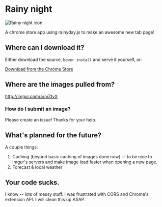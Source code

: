 # Rainy night
![Rainy night icon](https://raw.githubusercontent.com/aeharding/rainynight/master/icon128.png)

A chrome store app using rainyday.js to make an awesome new tab page!

## Where can I download it?
Either download the source, `bower install` and serve it yourself, or:

[Download from the Chrome Store](https://chrome.google.com/webstore/detail/rainy-night/pogcoeenpkpdchlmloiehcbabfkfjncf)

## Where are the images pulled from?
http://imgur.com/a/mZtyX

### How do I submit an image?
Please create an issue! Thanks for your help.

## What's planned for the future?
A couple things:
 1. Caching (beyond basic caching of images done now) -- to be nice to imgur's servers and make image load faster when opening a new page.
 2. Forecast & local weather

## Your code sucks.
I know -- lots of messy stuff. I was frustrated with CORS and Chrome's extension API. I will clean this up ASAP.
